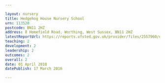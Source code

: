 ```yaml
---

layout: nursery
title: Hedgehog House Nursery School
urn: 113520
postcode: BN11 2HZ
address: 8 Homefield Road, Worthing, West Sussex, BN11 2HZ
latestReportUrl: https://reports.ofsted.gov.uk/provider/files/2557960/urn/113520.pdf
teaching: 2
development: 2
leadership: 2
outcomes: 2
overall: 2
date: 01 April 2018 
datePublish: 17 March 2016

---
```

